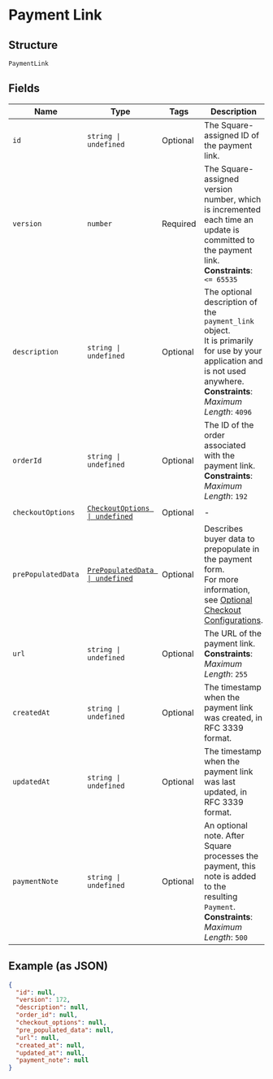 
# Payment Link

## Structure

`PaymentLink`

## Fields

| Name | Type | Tags | Description |
|  --- | --- | --- | --- |
| `id` | `string \| undefined` | Optional | The Square-assigned ID of the payment link. |
| `version` | `number` | Required | The Square-assigned version number, which is incremented each time an update is committed to the payment link.<br>**Constraints**: `<= 65535` |
| `description` | `string \| undefined` | Optional | The optional description of the `payment_link` object.<br>It is primarily for use by your application and is not used anywhere.<br>**Constraints**: *Maximum Length*: `4096` |
| `orderId` | `string \| undefined` | Optional | The ID of the order associated with the payment link.<br>**Constraints**: *Maximum Length*: `192` |
| `checkoutOptions` | [`CheckoutOptions \| undefined`](../../doc/models/checkout-options.md) | Optional | - |
| `prePopulatedData` | [`PrePopulatedData \| undefined`](../../doc/models/pre-populated-data.md) | Optional | Describes buyer data to prepopulate in the payment form.<br>For more information,<br>see [Optional Checkout Configurations](https://developer.squareup.com/docs/checkout-api/optional-checkout-configurations). |
| `url` | `string \| undefined` | Optional | The URL of the payment link.<br>**Constraints**: *Maximum Length*: `255` |
| `createdAt` | `string \| undefined` | Optional | The timestamp when the payment link was created, in RFC 3339 format. |
| `updatedAt` | `string \| undefined` | Optional | The timestamp when the payment link was last updated, in RFC 3339 format. |
| `paymentNote` | `string \| undefined` | Optional | An optional note. After Square processes the payment, this note is added to the  <br>resulting `Payment`.<br>**Constraints**: *Maximum Length*: `500` |

## Example (as JSON)

```json
{
  "id": null,
  "version": 172,
  "description": null,
  "order_id": null,
  "checkout_options": null,
  "pre_populated_data": null,
  "url": null,
  "created_at": null,
  "updated_at": null,
  "payment_note": null
}
```

